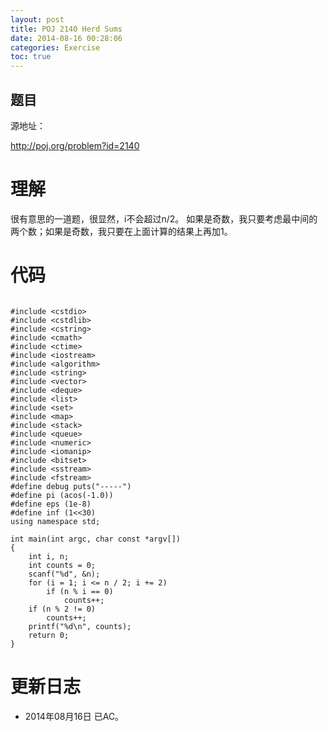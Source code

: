 ```yaml
---
layout: post
title: POJ 2140 Herd Sums
date: 2014-08-16 00:28:06
categories: Exercise
toc: true
---
```

## 题目
源地址：

http://poj.org/problem?id=2140

# 理解
很有意思的一道题，很显然，i不会超过n/2。
如果是奇数，我只要考虑最中间的两个数；如果是奇数，我只要在上面计算的结果上再加1。

<!-- more -->

# 代码

```

#include <cstdio>
#include <cstdlib>
#include <cstring>
#include <cmath>
#include <ctime>
#include <iostream>
#include <algorithm>
#include <string>
#include <vector>
#include <deque>
#include <list>
#include <set>
#include <map>
#include <stack>
#include <queue>
#include <numeric>
#include <iomanip>
#include <bitset>
#include <sstream>
#include <fstream>
#define debug puts("-----")
#define pi (acos(-1.0))
#define eps (1e-8)
#define inf (1<<30)
using namespace std;

int main(int argc, char const *argv[])
{
    int i, n;
    int counts = 0;
    scanf("%d", &n);
    for (i = 1; i <= n / 2; i += 2)
        if (n % i == 0)
            counts++;
    if (n % 2 != 0)
        counts++;
    printf("%d\n", counts);
    return 0;
}

```

# 更新日志
- 2014年08月16日 已AC。